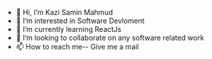 - 👋 Hi, I’m Kazi Samin Mahmud
- 👀 I’m interested in Software Devloment
- 🌱 I’m currently learning  ReactJs
- 💞️ I’m looking to collaborate on any software related work
- 📫 How to reach me-- Give me a mail

<!---
Samin-sam/Samin-sam is a ✨ special ✨ repository because its `README.md` (this file) appears on your GitHub profile.
You can click the Preview link to take a look at your changes.
--->
